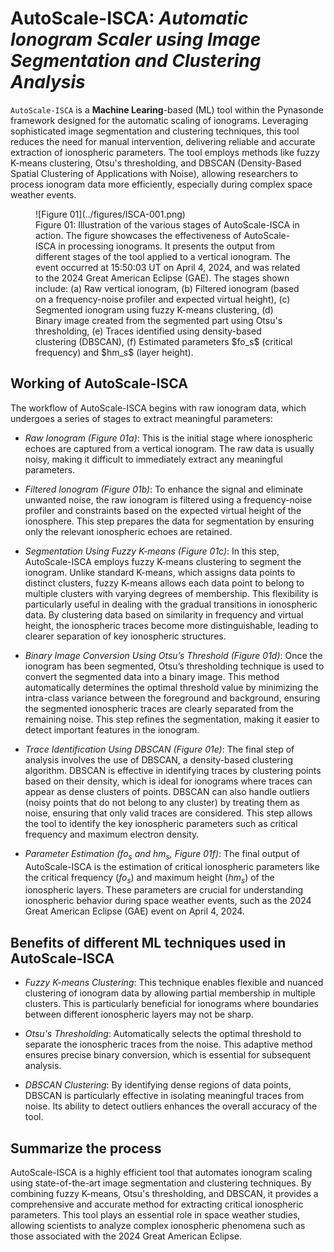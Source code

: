 <!-- 
Author(s): Shibaji Chakraborty

Disclaimer:

-->
# AutoScale-ISCA: _Automatic Ionogram Scaler using Image Segmentation and Clustering Analysis_
`AutoScale-ISCA` is a **Machine Learing**-based (ML) tool within the Pynasonde framework designed for the automatic scaling of ionograms. Leveraging sophisticated image segmentation and clustering techniques, this tool reduces the need for manual intervention, delivering reliable and accurate extraction of ionospheric parameters. The tool employs methods like fuzzy K-means clustering, Otsu's thresholding, and DBSCAN (Density-Based Spatial Clustering of Applications with Noise), allowing researchers to process ionogram data more efficiently, especially during complex space weather events.

<figure markdown>
![Figure 01](../figures/ISCA-001.png)
<figcaption>Figure 01: Illustration of the various stages of AutoScale-ISCA in action. The figure showcases the effectiveness of AutoScale-ISCA in processing ionograms. It presents the output from different stages of the tool applied to a vertical ionogram. The event occurred at 15:50:03 UT on April 4, 2024, and was related to the 2024 Great American Eclipse (GAE). The stages shown include: (a) Raw vertical ionogram, (b) Filtered ionogram (based on a frequency-noise profiler and expected virtual height), (c) Segmented ionogram using fuzzy K-means clustering, (d) Binary image created from the segmented part using Otsu's thresholding, (e) Traces identified using density-based clustering (DBSCAN), (f) Estimated parameters $fo_s$ (critical frequency) and $hm_s$ (layer height).
</figcaption>
</figure>

## Working of AutoScale-ISCA
The workflow of AutoScale-ISCA begins with raw ionogram data, which undergoes a series of stages to extract meaningful parameters:

* _Raw Ionogram (Figure 01a)_: This is the initial stage where ionospheric echoes are captured from a vertical ionogram. The raw data is usually noisy, making it difficult to immediately extract any meaningful parameters.

* _Filtered Ionogram (Figure 01b)_: To enhance the signal and eliminate unwanted noise, the raw ionogram is filtered using a frequency-noise profiler and constraints based on the expected virtual height of the ionosphere. This step prepares the data for segmentation by ensuring only the relevant ionospheric echoes are retained.

* _Segmentation Using Fuzzy K-means (Figure 01c)_: In this step, AutoScale-ISCA employs fuzzy K-means clustering to segment the ionogram. Unlike standard K-means, which assigns data points to distinct clusters, fuzzy K-means allows each data point to belong to multiple clusters with varying degrees of membership. This flexibility is particularly useful in dealing with the gradual transitions in ionospheric data. By clustering data based on similarity in frequency and virtual height, the ionospheric traces become more distinguishable, leading to clearer separation of key ionospheric structures.

* _Binary Image Conversion Using Otsu’s Threshold (Figure 01d)_: Once the ionogram has been segmented, Otsu’s thresholding technique is used to convert the segmented data into a binary image. This method automatically determines the optimal threshold value by minimizing the intra-class variance between the foreground and background, ensuring the segmented ionospheric traces are clearly separated from the remaining noise. This step refines the segmentation, making it easier to detect important features in the ionogram.

* _Trace Identification Using DBSCAN (Figure 01e)_: The final step of analysis involves the use of DBSCAN, a density-based clustering algorithm. DBSCAN is effective in identifying traces by clustering points based on their density, which is ideal for ionograms where traces can appear as dense clusters of points. DBSCAN can also handle outliers (noisy points that do not belong to any cluster) by treating them as noise, ensuring that only valid traces are considered. This step allows the tool to identify the key ionospheric parameters such as critical frequency and maximum electron density.

* _Parameter Estimation ($fo_s$ and $hm_s$, Figure 01f)_: The final output of AutoScale-ISCA is the estimation of critical ionospheric parameters like the critical frequency ($fo_s$) and maximum height ($hm_s$) of the ionospheric layers. These parameters are crucial for understanding ionospheric behavior during space weather events, such as the 2024 Great American Eclipse (GAE) event on April 4, 2024.

## Benefits of different ML techniques used in AutoScale-ISCA
* _Fuzzy K-means Clustering_: This technique enables flexible and nuanced clustering of ionogram data by allowing partial membership in multiple clusters. This is particularly beneficial for ionograms where boundaries between different ionospheric layers may not be sharp.

* _Otsu's Thresholding_: Automatically selects the optimal threshold to separate the ionospheric traces from the noise. This adaptive method ensures precise binary conversion, which is essential for subsequent analysis.

* _DBSCAN Clustering_: By identifying dense regions of data points, DBSCAN is particularly effective in isolating meaningful traces from noise. Its ability to detect outliers enhances the overall accuracy of the tool.

## Summarize the process
AutoScale-ISCA is a highly efficient tool that automates ionogram scaling using state-of-the-art image segmentation and clustering techniques. By combining fuzzy K-means, Otsu's thresholding, and DBSCAN, it provides a comprehensive and accurate method for extracting critical ionospheric parameters. This tool plays an essential role in space weather studies, allowing scientists to analyze complex ionospheric phenomena such as those associated with the 2024 Great American Eclipse.


